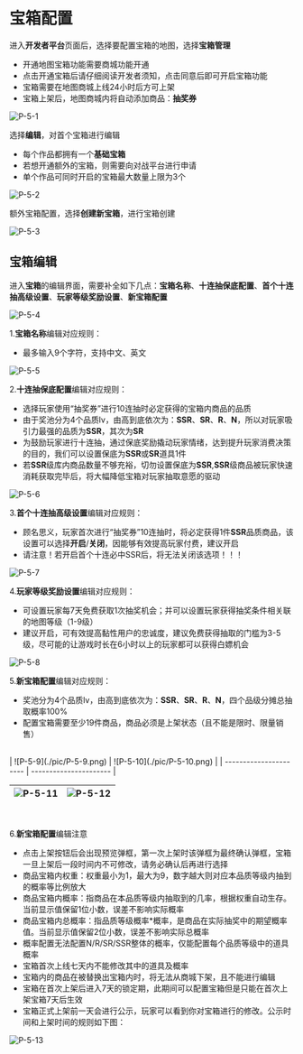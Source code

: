 
# 宝箱配置

进入**开发者平台**页面后，选择要配置宝箱的地图，选择**宝箱管理**
- 开通地图宝箱功能需要商城功能开通
- 点击开通宝箱后请仔细阅读开发者须知，点击同意后即可开启宝箱功能
- 宝箱需要在地图商城上线24小时后方可上架
- 宝箱上架后，地图商城内将自动添加商品：**抽奖券**
 
![P-5-1](./pic/P-5-1.png)

选择**编辑**，对首个宝箱进行编辑
- 每个作品都拥有一个**基础宝箱**
- 若想开通额外的宝箱，则需要向对战平台进行申请
- 单个作品可同时开启的宝箱最大数量上限为3个
 
![P-5-2](./pic/P-5-2.png)

额外宝箱配置，选择**创建新宝箱**，进行宝箱创建
 
![P-5-3](./pic/P-5-3.png)

## 宝箱编辑

进入**宝箱**的编辑界面，需要补全如下几点：**宝箱名称**、**十连抽保底配置**、**首个十连抽高级设置**、**玩家等级奖励设置**、**新宝箱配置**
 
![P-5-4](./pic/P-5-4.png)

1.**宝箱名称**编辑对应规则：
- 最多输入9个字符，支持中文、英文
 
![P-5-5](./pic/P-5-5.png)

2.**十连抽保底配置**编辑对应规则：
- 选择玩家使用“抽奖券”进行10连抽时必定获得的宝箱内商品的品质
- 由于奖池分为4个品质lv，由高到底依次为：**SSR**、**SR**、**R**、**N**，所以对玩家吸引力最强的品质为**SSR**，其次为**SR**
- 为鼓励玩家进行十连抽，通过保底奖励撬动玩家情绪，达到提升玩家消费决策的目的，我们可以设置保底为**SSR**或**SR**道具1件
- 若**SSR**级库内商品数量不够充裕，切勿设置保底为**SSR**,**SSR**级商品被玩家快速消耗获取完毕后，将大幅降低宝箱对玩家抽取意愿的驱动
 
![P-5-6](./pic/P-5-6.png)

3.**首个十连抽高级设置**编辑对应规则：
- 顾名思义，玩家首次进行“抽奖券”10连抽时，将必定获得1件**SSR**品质商品，该设置可以选择**开启**/**关闭**，因能够有效提高玩家付费，建议开启
- 请注意！若开启首个十连必中SSR后，将无法关闭该选项！！！
 
![P-5-7](./pic/P-5-7.png)

4.**玩家等级奖励设置**编辑对应规则：
- 可设置玩家每7天免费获取1次抽奖机会；并可以设置玩家获得抽奖条件相关联的地图等级（1-9级）
- 建议开启，可有效提高黏性用户的忠诚度，建议免费获得抽取的门槛为3-5级，尽可能的让游戏时长在6小时以上的玩家都可以获得白嫖机会
 
![P-5-8](./pic/P-5-8.png)

5.**新宝箱配置**编辑对应规则：
- 奖池分为4个品质lv，由高到底依次为：**SSR**、**SR**、**R**、**N**，四个品级分摊总抽取概率100%
- 配置宝箱需要至少19件商品，商品必须是上架状态（且不能是限时、限量销售）
 <br/> 
| ![P-5-9](./pic/P-5-9.png) | ![P-5-10](./pic/P-5-10.png) |
| ---------------------- | ---------------------- |

| ![P-5-11](./pic/P-5-11.png) | ![P-5-12](./pic/P-5-12.png) |
| ---------------------- | ---------------------- |
 <br/> 

6.**新宝箱配置**编辑注意
- 点击上架按钮后会出现预览弹框，第一次上架时该弹框为最终确认弹框，宝箱一旦上架后一段时间内不可修改，请务必确认后再进行选择
- 商品宝箱内权重：权重最小为1，最大为9，数字越大则对应本品质等级内抽到的概率等比例放大
- 商品宝箱内概率：指商品在本品质等级内抽取到的几率，根据权重自动生存。当前显示值保留1位小数，误差不影响实际概率
- 商品宝箱内总概率：指品质等级概率*概率，是商品在实际抽奖中的期望概率值。当前显示值保留2位小数，误差不影响实际总概率
- 概率配置无法配置N/R/SR/SSR整体的概率，仅能配置每个品质等级中的道具概率
- 宝箱首次上线七天内不能修改其中的道具及概率
- 宝箱内的商品在被替换出宝箱内时，将无法从商城下架，且不能进行编辑
- 宝箱在首次上架后进入7天的锁定期，此期间可以配置宝箱但是只能在首次上架宝箱7天后生效
- 宝箱正式上架前一天会进行公示，玩家可以看到你对宝箱进行的修改。公示时间和上架时间的规则如下图：
 
![P-5-13](./pic/P-5-13.png)

